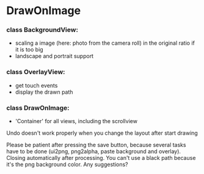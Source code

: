 # DrawOnImage

### class BackgroundView:
- scaling a image (here: photo from the camera roll) in the original ratio if it is too big
- landscape and portrait support

### class OverlayView:
- get touch events
- display the drawn path

### class DrawOnImage:
- 'Container' for all views, including the scrollview   
   
   
Undo doesn't work properly when you change the layout after start drawing

Please be patient after pressing the save button, because several tasks have to be done (ui2png, png2alpha, paste background and overlay). Closing automatically after processing.
You can't use a black path because it's the png background color. Any suggestions?

